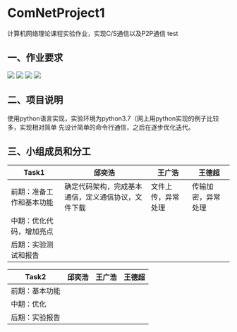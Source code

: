 # ComNetProject1
计算机网络理论课程实验作业，实现C/S通信以及P2P通信
test
## 一、作业要求
![](http://pf8ex066q.bkt.clouddn.com/20180930153557.png)
![](http://pf8ex066q.bkt.clouddn.com/20180930153645.png)
![](http://pf8ex066q.bkt.clouddn.com/20180930153659.png)
![](http://pf8ex066q.bkt.clouddn.com/20180930154338.png)

## 二、项目说明
  使用python语言实现，实验环境为python3.7（网上用python实现的例子比较多，实现相对简单
  先设计简单的命令行通信，之后在逐步优化迭代。

## 三、小组成员和分工

| Task1 | 邱奕浩 | 王广浩  | 王德超 |
| ------| ------ |-------|-------|
|前期：准备工作和基本功能 |确定代码架构，完成基本通信，定义通信协议，文件下载|文件上传，异常处理 | 传输加密，异常处理 |
|中期：优化代码，增加亮点 |         |       |      |
|后期：实验测试和报告    |           |    |       |

| Task2 | 邱奕浩 | 王广浩  | 王德超 |
| ------| ------ |-------|-------|
|前期：基本功能    |        |       |       |
|中期：优化    |         |       |      |
|后期：实验报告    |           |    |       |

